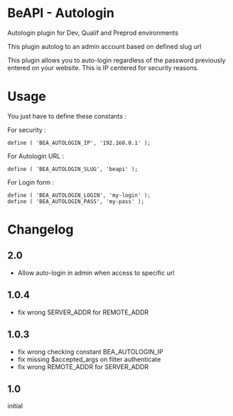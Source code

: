 # BeAPI - Autologin
Autologin plugin for Dev, Qualif and Preprod environments

This plugin autolog to an admin account based on defined slug url

This plugin allows you to auto-login regardless of the password previously entered on your website.
This is IP centered for security reasons.

# Usage
You just have to define these constants :

For security :

```
define ( 'BEA_AUTOLOGIN_IP', '192.168.0.1' );
```

For Autologin URL :
```
define ( 'BEA_AUTOLOGIN_SLUG', 'beapi' );
```

For Login form :
```
define ( 'BEA_AUTOLOGIN_LOGIN', 'my-login' );
define ( 'BEA_AUTOLOGIN_PASS', 'my-pass' );
```
# Changelog

## 2.0
* Allow auto-login in admin when access to specific url

## 1.0.4
* fix wrong SERVER_ADDR for REMOTE_ADDR

## 1.0.3
* fix wrong checking constant BEA_AUTOLOGIN_IP
* fix missing $accepted_args on filter authenticate
* fix wrong REMOTE_ADDR for SERVER_ADDR

## 1.0
initial
